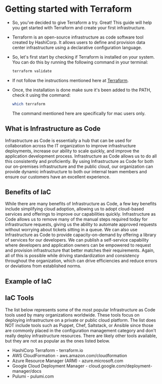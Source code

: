# Getting started with Terraform

- So, you've decided to give Terraform a try. Great! This guide will help you get started with Terraform and create your first infrastructure.
- Terraform is an open-source infrastructure as code software tool created by HashiCorp. It allows users to define and provision data center infrastructure using a declarative configuration language.
- So, let's first start by checking if Terraform is installed on your system. You can do this by running the following command in your terminal:

    ```bash
    terraform validate
    ```

- If not follow the instructions mentioned here at <a href="https://developer.hashicorp.com/terraform/install">Terraform</a>.

- Once, the installation is done make sure it's been added to the PATH, check it using the command:

    ```bash
    which terraform
    ```

  The command mentioned here are specifically for mac users only.

## What is Infrastructure as Code

Infrastructure as Code is essentially a hub that can be used for collaboration across the IT organization to improve infrastructure deployments, increase our ability to scale quickly, and improve the application development process. Infrastructure as Code allows us to do all this consistently and proficiently. By using Infrastructure as Code for both our on-premises infrastructure and the public cloud, our organization can provide dynamic infrastructure to both our internal team members and ensure our customers have an excellent experience.

## Benefits of IaC

While there are many benefits of Infrastructure as Code, a few key benefits include simplifying cloud adoption, allowing us to adopt cloud-based services and offerings to improve our capabilities quickly. Infrastructure as Code allows us to remove many of the manual steps required today for infrastructure requests, giving us the ability to automate approved requests without worrying about tickets sitting in a queue. We can also use Infrastructure as Code to provide capacity-on-demand by offering a library of services for our developers. We can publish a self-service capability where developers and application owners can be empowered to request and provision infrastructure that better matches their requirements. Again, all of this is possible while driving standardization and consistency throughout the organization, which can drive efficiencies and reduce errors or deviations from established norms.

## Example of IaC

## IaC Tools

The list below represents some of the most popular Infrastructure as Code tools used by many organizations worldwide. These tools focus on deploying infrastructure on a private or public cloud platform. The list does NOT include tools such as Puppet, Chef, Saltstack, or Ansible since those are commonly placed in the configuration management category and don't really deploy infrastructure resources. There are likely other tools available, but they are not as popular as the ones listed below.

- HashiCorp Terraform - terraform.io
- AWS CloudFormation - aws.amazon.com/cloudformation
- Azure Resource Manager (ARM) - azure.microsoft.com
- Google Cloud Deployment Manager - cloud.google.com/deployment-manager/docs
- Pulumi - pulumi.com